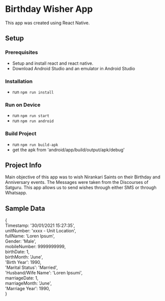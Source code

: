 # Birthday Wisher App

This app was created using React Native.

## Setup

### Prerequisites
- Setup and install react and react native.
- Download Android Studio and an emulator in Android Studio

### Installation
- run `npm run install`

### Run on Device
- run `npm run start`
- run `npm run android`

### Build Project
- run `npm run build-apk`
- get the apk from 'android/app/build/output/apk/debug'

## Project Info

Main objective of this app was to wish Nirankari Saints on their Birthday and Anniversary events. The Messages were taken from the Discourses of Satguru. This app allows us to send wishes through either SMS or through Whatsapp.

## Sample Data
{<br />
  Timestamp: '30/01/2021 15:27:35',<br />
  unitNumber: 'xxxx - Unit Location',<br />
  fullName: 'Loren Ipsum',<br />
  Gender: 'Male',<br />
  mobileNumber: 9999999999,<br />
  birthDate: 1,<br />
  birthMonth: 'June',<br />
  'Birth Year': 1990,<br />
  'Marital Status': 'Married',<br />
  'Husband/Wife Name': 'Loren Ipsumi',<br />
  marriageDate: 1,<br />
  marriageMonth: 'June',<br />
  'Marriage Year': 1990,<br />
}
